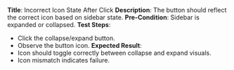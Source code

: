 **Title**: Incorrect Icon State After Click
**Description**: The button should reflect the correct icon based on sidebar state.
**Pre-Condition**: Sidebar is expanded or collapsed.
**Test Steps**:
  * Click the collapse/expand button.
  * Observe the button icon.
**Expected Result**:
  * Icon should toggle correctly between collapse and expand visuals.
  * Icon mismatch indicates failure.
